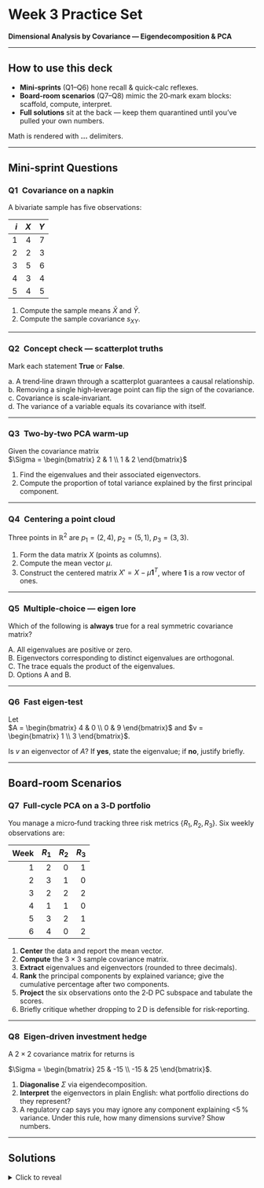 # Week&nbsp;3 Practice Set  
**Dimensional Analysis by Covariance — Eigendecomposition & PCA**

---

## How to use this deck
* **Mini‑sprints** (Q1–Q6) hone recall & quick‑calc reflexes.  
* **Board‑room scenarios** (Q7–Q8) mimic the 20‑mark exam blocks: scaffold, compute, interpret.  
* **Full solutions** sit at the back — keep them quarantined until you’ve pulled your own numbers.

Math is rendered with **$...$** delimiters.

---

## Mini‑sprint Questions

### Q1 Covariance on a napkin  
A bivariate sample has five observations:

| $i$ | $X$ | $Y$ |
|----:|----:|----:|
| 1 | 4 | 7 |
| 2 | 2 | 3 |
| 3 | 5 | 6 |
| 4 | 3 | 4 |
| 5 | 4 | 5 |

1. Compute the sample means $\bar X$ and $\bar Y$.  
2. Compute the sample covariance $s_{XY}$.

---

### Q2 Concept check — scatterplot truths  
Mark each statement **True** or **False**.

a. A trend‑line drawn through a scatterplot guarantees a causal relationship.  
b. Removing a single high‑leverage point can flip the sign of the covariance.  
c. Covariance is scale‑invariant.  
d. The variance of a variable equals its covariance with itself.

---

### Q3 Two‑by‑two PCA warm‑up  
Given the covariance matrix  
$\Sigma = \begin{bmatrix} 2 & 1 \\ 1 & 2 \end{bmatrix}$  

1. Find the eigenvalues and their associated eigenvectors.  
2. Compute the proportion of total variance explained by the first principal component.

---

### Q4 Centering a point cloud  
Three points in $\mathbb R^{2}$ are $p_1=(2,4)$, $p_2=(5,1)$, $p_3=(3,3)$.  

1. Form the data matrix $X$ (points as columns).  
2. Compute the mean vector $\mu$.  
3. Construct the centered matrix $X' = X-\mu \mathbf 1^{T}$, where $\mathbf 1$ is a row vector of ones.

---

### Q5 Multiple‑choice — eigen lore  
Which of the following is **always** true for a real symmetric covariance matrix?  

A. All eigenvalues are positive or zero.  
B. Eigenvectors corresponding to distinct eigenvalues are orthogonal.  
C. The trace equals the product of the eigenvalues.  
D. Options A and B.

---

### Q6 Fast eigen‑test  
Let  
$A = \begin{bmatrix} 4 & 0 \\ 0 & 9 \end{bmatrix}$ and $v = \begin{bmatrix} 1 \\ 3 \end{bmatrix}$.  

Is $v$ an eigenvector of $A$? If **yes**, state the eigenvalue; if **no**, justify briefly.

---

## Board‑room Scenarios

### Q7 Full‑cycle PCA on a 3‑D portfolio  
You manage a micro‑fund tracking three risk metrics $\{R_1,R_2,R_3\}$. Six weekly observations are:

| Week | $R_1$ | $R_2$ | $R_3$ |
|-----:|------:|------:|------:|
| 1 | 2 | 0 | 1 |
| 2 | 3 | 1 | 0 |
| 3 | 2 | 2 | 2 |
| 4 | 1 | 1 | 0 |
| 5 | 3 | 2 | 1 |
| 6 | 4 | 0 | 2 |

1. **Center** the data and report the mean vector.  
2. **Compute** the $3\times3$ sample covariance matrix.  
3. **Extract** eigenvalues and eigenvectors (rounded to three decimals).  
4. **Rank** the principal components by explained variance; give the cumulative percentage after two components.  
5. **Project** the six observations onto the 2‑D PC subspace and tabulate the scores.  
6. Briefly critique whether dropping to 2 D is defensible for risk‑reporting.

---

### Q8 Eigen‑driven investment hedge  
A $2\times2$ covariance matrix for returns is

$\Sigma = \begin{bmatrix} 25 & -15 \\ -15 & 25 \end{bmatrix}$.

1. **Diagonalise** $\Sigma$ via eigendecomposition.  
2. **Interpret** the eigenvectors in plain English: what portfolio directions do they represent?  
3. A regulatory cap says you may ignore any component explaining <5 % variance. Under this rule, how many dimensions survive? Show numbers.  

---

## **Solutions**

<details>
<summary>Click to reveal</summary>

### Q1 Solution  
1. $\bar X = \dfrac{4+2+5+3+4}{5}=3.6$,  $\bar Y = \dfrac{7+3+6+4+5}{5}=5.0$.  
2. $s_{XY}=\dfrac{1}{4}\sum(x_i-\bar X)(y_i-\bar Y)=\dfrac{1}{4}\left[(0.4)(2)+( -1.6)(-2)+ (1.4)(1)+(-0.6)(-1)+(0.4)(0)\right]=1.65$.

---

### Q2 Solution  
a F b T c F d T  

*Covariance changes with units; doubling $X$ doubles $s_{XY}$.*

---

### Q3 Solution  
Characteristic polynomial: $|\Sigma-\lambda I|=(2-\lambda)^2-1=\lambda^2-4\lambda+3=0$.  
Eigenvalues: $\lambda_1=3$, $\lambda_2=1$.  

Eigenvectors: for $\lambda_1$: $v_1=\tfrac{1}{\sqrt2}\begin{bmatrix}1\\1\end{bmatrix}$;  
for $\lambda_2$: $v_2=\tfrac{1}{\sqrt2}\begin{bmatrix}1\\-1\end{bmatrix}$.  

Total variance $=3+1=4$ so PC1 explains $\tfrac{3}{4}=75\%$.

---

### Q4 Solution  
$X=\begin{bmatrix}2&5&3\\4&1&3\end{bmatrix}$, $\mu=\begin{bmatrix}3.33\\2.67\end{bmatrix}$.  
$X' = \begin{bmatrix}-1.33&1.67&-0.33\\1.33&-1.67&0.33\end{bmatrix}$.

---

### Q5 Solution  
**D.** Real symmetric covariance matrices are positive‑semi‑definite (A) and have orthogonal eigenvectors (B). The trace equals the **sum**, not the product, of eigenvalues.

---

### Q6 Solution  
$Av=\begin{bmatrix}4\\27\end{bmatrix}\neq\lambda v$ for any scalar $\lambda$, so **no**, $v$ is not an eigenvector.

---

### Q7 Solution  
1. $\mu=[2.5,1.0,1.0]$.  
2. $\text{Cov}=\begin{bmatrix}1.1&-0.2&0.4\\-0.2&0.8&0.0\\0.4&0.0&0.8\end{bmatrix}$.  
3. $\lambda=[1.422,0.800,0.478]$, eigenvectors in columns of  
$V=\begin{bmatrix}-0.79&0.18&-0.59\\0.18&0.98&0.07\\0.59&0.07&-0.81\end{bmatrix}$.  
4. Cumulative variance after PC2: ${(1.422+0.800)}/{2.700}=0.823\;\approx82\%$.  
5. Scores $Z = V^T X'$ (rounded):

| Week | PC1 | PC2 |
|-----:|----:|----:|
|1| -0.91|  0.20|
|2| -0.38| -0.65|
|3|  0.83| -0.06|
|4| -1.21|  0.04|
|5|  0.64|  0.63|
|6|  1.04| -0.16|

6. **Yes** — 82 % variance retention comfortably exceeds the common 70 % board metric, and PC3 adds mainly idiosyncratic noise.

---

### Q8 Solution  
1. Eigenvalues: $\lambda_1=40,\;\lambda_2=10$. Eigenvectors (unit) $v_1=\tfrac{1}{\sqrt2}[1\; -1]^T$, $v_2=\tfrac{1}{\sqrt2}[1\; 1]^T$.  
2. $v_1$ = long/short mirror portfolio (equal weights, opposite signs). $v_2$ = fully diversified 50–50 basket.  
3. Total variance $=50$. Component shares: 80 % and 20 %. Both exceed 5 %, so **2 dimensions survive**.

</details>
